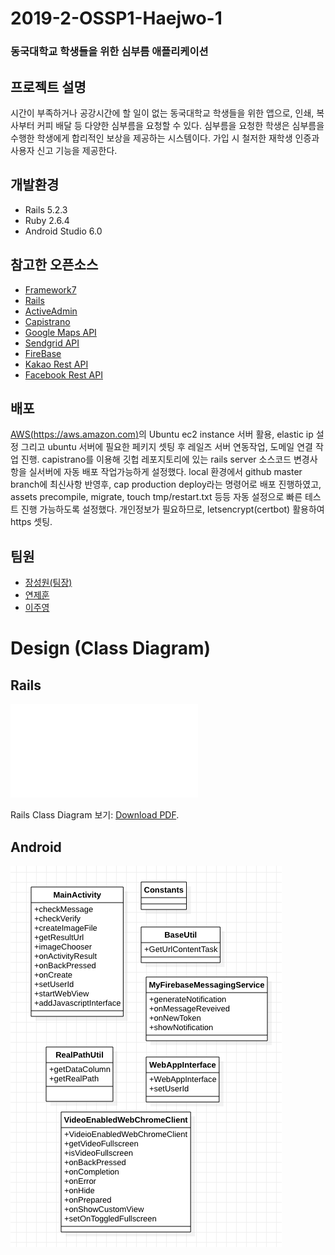 # 2019-2-OSSP1-Haejwo-1
### 동국대학교 학생들을 위한 심부름 애플리케이션

## 프로젝트 설명
시간이 부족하거나 공강시간에 할 일이 없는 동국대학교 학생들을 위한 앱으로, 인쇄, 복사부터 커피 배달 등 다양한 심부름을 요청할 수 있다. 심부름을 요청한 학생은 심부름을 수행한 학생에게 합리적인 보상을 제공하는 시스템이다. 가입 시 철저한 재학생 인증과 사용자 신고 기능을 제공한다.

## 개발환경
- Rails 5.2.3
- Ruby 2.6.4
- Android Studio 6.0

## 참고한 오픈소스
- [Framework7](https://github.com/framework7io/framework7/)
- [Rails](https://github.com/rails/rails)
- [ActiveAdmin](https://github.com/activeadmin/activeadmin)
- [Capistrano](https://capistranorb.com)
- [Google Maps API](https://developers.google.com/maps/documentation)
- [Sendgrid API](https://sendgrid.com/docs/API_Reference/api_getting_started.html)
- [FireBase](https://firebase.google.com/)
- [Kakao Rest API](https://developers.kakao.com/docs/restapi)
- [Facebook Rest API](https://developers.facebook.com/docs/facebook-login/web?locale=ko_KR)

## 배포
[AWS(https://aws.amazon.com)](https://aws.amazon.com)의 Ubuntu ec2 instance 서버 활용, elastic ip 설정 그리고 ubuntu 서버에 필요한 페키지 셋팅 후 레일즈 서버 연동작업, 도메일 연결 작업 진행. capistrano를 이용해 깃헙 레포지토리에 있는 rails server 소스코드 변경사항을 실서버에 자동 배포 작업가능하게 설정했다. local 환경에서 github master branch에 최신사항 반영후, cap production deploy라는 명령어로 배포 진행하였고, assets precompile, migrate, touch tmp/restart.txt 등등 자동 설정으로 빠른 테스트 진행 가능하도록 설정했다. 개인정보가 필요하므로, letsencrypt(certbot) 활용하여 https 셋팅.

## 팀원
- [장성원(팀장)](https://github.com/godwon2095)  
- [연제훈](https://github.com/YJHoon)  
- [이주영](https://github.com/JuYeong0413)


# Design (Class Diagram)

## Rails

<object data="/haejwo-server/erd.pdf" type="application/pdf" width="700px" height="700px">
    <embed src="/haejwo-server/erd.pdf">
        <p>Rails Class Diagram 보기: <a href="/haejwo-server/erd.pdf">Download PDF</a>.</p>
    </embed>
</object>

## Android

![class_diagram](./haejwo-android/class_diagram.png)
